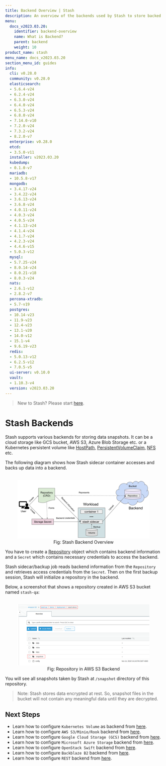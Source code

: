 ```yaml
---
title: Backend Overview | Stash
description: An overview of the backends used by Stash to store backed up data.
menu:
  docs_v2023.03.20:
    identifier: backend-overview
    name: What is Backend?
    parent: backend
    weight: 10
product_name: stash
menu_name: docs_v2023.03.20
section_menu_id: guides
info:
  cli: v0.28.0
  community: v0.28.0
  elasticsearch:
  - 5.6.4-v24
  - 6.2.4-v24
  - 6.3.0-v24
  - 6.4.0-v24
  - 6.5.3-v24
  - 6.8.0-v24
  - 7.14.0-v10
  - 7.2.0-v24
  - 7.3.2-v24
  - 8.2.0-v7
  enterprise: v0.28.0
  etcd:
  - 3.5.0-v11
  installer: v2023.03.20
  kubedump:
  - 0.1.0-v7
  mariadb:
  - 10.5.8-v17
  mongodb:
  - 3.4.17-v24
  - 3.4.22-v24
  - 3.6.13-v24
  - 3.6.8-v24
  - 4.0.11-v24
  - 4.0.3-v24
  - 4.0.5-v24
  - 4.1.13-v24
  - 4.1.4-v24
  - 4.1.7-v24
  - 4.2.3-v24
  - 4.4.6-v15
  - 5.0.3-v12
  mysql:
  - 5.7.25-v24
  - 8.0.14-v24
  - 8.0.21-v18
  - 8.0.3-v24
  nats:
  - 2.6.1-v12
  - 2.8.2-v7
  percona-xtradb:
  - 5.7-v19
  postgres:
  - 10.14-v23
  - 11.9-v23
  - 12.4-v23
  - 13.1-v20
  - 14.0-v12
  - 15.1-v4
  - 9.6.19-v23
  redis:
  - 5.0.13-v12
  - 6.2.5-v12
  - 7.0.5-v5
  ui-server: v0.10.0
  vault:
  - 1.10.3-v4
  version: v2023.03.20
---
```


> New to Stash? Please start [here](/docs/v2023.03.20/concepts/README).

# Stash Backends

Stash supports various backends for storing data snapshots. It can be a cloud storage like GCS bucket, AWS S3, Azure Blob Storage etc. or a Kubernetes persistent volume like [HostPath](https://kubernetes.io/docs/concepts/storage/volumes/#hostpath), [PersistentVolumeClaim](https://kubernetes.io/docs/concepts/storage/volumes/#persistentvolumeclaim), [NFS](https://kubernetes.io/docs/concepts/storage/volumes/#nfs) etc.

The following diagram shows how Stash sidecar container accesses and backs up data into a backend.

<figure align="center">
  <img alt="Stash Backend Overview" src="images/backend_overview.svg">
  <figcaption align="center">Fig: Stash Backend Overview</figcaption>
</figure>

You have to create a [Repository](/docs/v2023.03.20/concepts/crds/repository/) object which contains backend information and a `Secret` which contains necessary credentials to access the backend.

Stash sidecar/backup job reads backend information from the `Repository` and retrieves access credentials from the `Secret`. Then on the first backup session, Stash will initialize a repository in the backend.

Below, a screenshot that shows a repository created in AWS S3 bucket named `stash-qa`:

<figure align="center">
  <img alt="Repository in AWS S3 Backend" src="images/s3_repository.png">
  <figcaption align="center">Fig: Repository in AWS S3 Backend</figcaption>
</figure>

You will see all snapshots taken by Stash at `/snapshot` directory of this repository.

> Note: Stash stores data encrypted at rest. So, snapshot files in the bucket will not contain any meaningful data until they are decrypted.

## Next Steps

- Learn how to configure `Kubernetes Volume` as backend from [here](/docs/v2023.03.20/guides/backends/local/).
- Learn how to configure `AWS S3/Minio/Rook` backend from [here](/docs/v2023.03.20/guides/backends/s3/).
- Learn how to configure `Google Cloud Storage (GCS)` backend from [here](/docs/v2023.03.20/guides/backends/gcs/).
- Learn how to configure `Microsoft Azure Storage` backend from [here](/docs/v2023.03.20/guides/backends/azure/).
- Learn how to configure `OpenStack Swift` backend from [here](/docs/v2023.03.20/guides/backends/swift/).
- Learn how to configure `Backblaze B2` backend from [here](/docs/v2023.03.20/guides/backends/b2/).
- Learn how to configure `REST` backend from [here](/docs/v2023.03.20/guides/backends/rest/).
